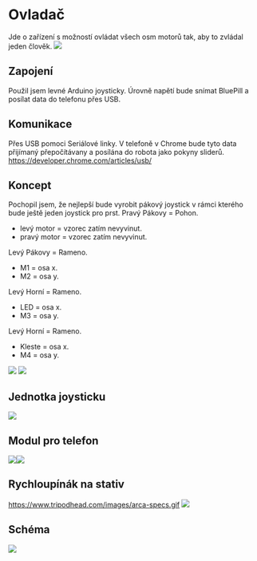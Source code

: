 # Ovladač
Jde o zařízení s možností ovládat všech osm motorů tak, aby to zvládal jeden člověk.
<img src = "fotky/ovladac_22_1_2023.jpg">

## Zapojení
Použil jsem levné Arduino joysticky. Úrovně napětí bude snímat BluePill a posílat data do telefonu přes USB.

## Komunikace
Přes USB pomoci Seriálové linky. V telefoně v Chrome bude tyto data přijímaný přepočítávany a posílána do robota jako pokyny sliderů.
https://developer.chrome.com/articles/usb/

## Koncept
Pochopil jsem, že nejlepší bude vyrobit pákový joystick v rámci kterého bude ještě jeden joystick pro prst.
Pravý Pákovy = Pohon.
- levý motor = vzorec zatím nevyvinut.
- pravý motor = vzorec zatím nevyvinut.

Levý Pákovy = Rameno.
- M1 = osa x.
- M2 = osa y.

Levý Horní = Rameno.
- LED = osa x.
- M3 = osa y.

Levý Horní = Rameno.
- Kleste = osa x.
- M4 = osa y.
    
<img src = "fotky/koncept_ovladace.png">
<img src = "fotky/3.vzorec.png">

## Jednotka joysticku
<img src = "fotky/joystickova_jednotka.jpg">

## Modul pro telefon
<img src = "fotky/modul_pro_telefon_1.jpg"><img src = "fotky/modul_pro_telefon_2.jpg">


## Rychloupínák na stativ
https://www.tripodhead.com/images/arca-specs.gif
<img src = "fotky/arca-specs.gif">

## Schéma
<img src = "fotky/ovladac.png">



